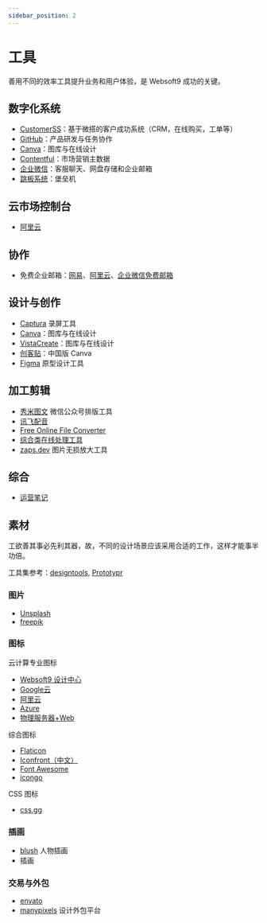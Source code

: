 ```yaml
---
sidebar_position: 2
---
```

 
# 工具

善用不同的效率工具提升业务和用户体验，是 Websoft9 成功的关键。

## 数字化系统

* [CustomerSS](https://weda.websoft9.com/adminportal/#/app/app-xm3atdwd?envType=prod/)：基于微搭的客户成功系统（CRM，在线购买，工单等）
* [GitHub](https://github.com/websoft9)：产品研发与任务协作
* [Canva](https://www.canva.cn/)：图库与在线设计
* [Contentful](https://contentful.com/)：市场营销主数据
* [企业微信](https://contentful.com/)：客服聊天、网盘存储和企业邮箱
* [跳板系统](http://47.75.113.190:9001/#/login)：堡垒机

## 云市场控制台

* [阿里云](https://msp.aliyun.com/)

## 协作

* 免费企业邮箱：[网易](https://ym.163.com/)、[阿里云](https://wanwang.aliyun.com/mail)、[企业微信免费邮箱](https://work.weixin.qq.com/mail/)

## 设计与创作

* [Captura](https://mathewsachin.github.io/Captura/) 录屏工具
* [Canva](https://www.canva.cn/)：图库与在线设计
* [VistaCreate](https://create.vista.com/)：图库与在线设计
* [创客贴](https://www.chuangkit.com/)：中国版 Canva
* [Figma](https://www.figma.com/) 原型设计工具

## 加工剪辑

* [秀米图文](https://xiumi.us/#/) 微信公众号排版工具
* [讯飞配音](https://peiyin.xunfei.cn/)
* [Free Online File Converter](https://www.online-convert.com/)
* [综合类在线处理工具](https://123apps.com/cn/)
* [zaps.dev](https://ojoy.zaps.dev/) 图片无损放大工具

## 综合 

* [运营笔记](https://www.yunyingbiji.cn/)

## 素材 

工欲善其事必先利其器，故，不同的设计场景应该采用合适的工作，这样才能事半功倍。

工具集参考：[designtools](https://designtools.cc/), [Prototypr](https://prototypr.io/prototyping/)

### 图片

- [Unsplash](https://unsplash.com/)
- [freepik](https://www.freepik.com/)

### 图标

云计算专业图标  

- [Websoft9 设计中心](https://www.iconfont.cn/user/detail?uid=7994141)
- [Google云](https://cloud.google.com/icons/)
- [阿里云](https://www.iconfont.cn/user/detail?userViewType=collections&uid=6856114)
- [Azure](https://www.microsoft.com/en-us/surface?icid=mscom_marcom_dlc)
- [物理服务器+Web](https://www.iconfinder.com/WHCompare)

综合图标  

- [Flaticon](https://www.flaticon.com/)
- [Iconfront（中文）](https://www.iconfont.cn/)
- [Font Awesome](https://fontawesome.com/)
- [icongo](https://icongo.github.io/#/)

CSS 图标

- [css.gg](https://css.gg/)

### 插画

* [blush](https://blush.design/zh-CN/plans) 人物插画
* [](https://iconscout.com/) 插画

### 交易与外包

* [envato](https://www.envato.com/)
* [manypixels](https://www.manypixels.co/) 设计外包平台

